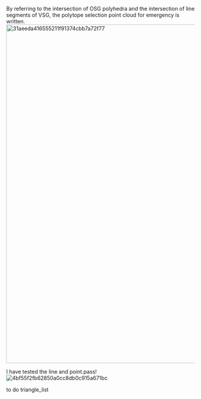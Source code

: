 By referring to the intersection of OSG polyhedra and the intersection of line segments of VSG, the polytope selection point cloud for emergency is written. 
<img width="906" alt="31aeeda416555211f91374cbb7a72f77" src="https://github.com/zhuzhiyong8679/vsg_polytope/assets/100345032/1e2e968b-322a-4f4a-a533-fc0f0ac1e111">



I have tested the line and point.pass!
![4bf55f2fb62850a0cc8db0c915a671bc](https://github.com/zhuzhiyong8679/vsg_polytope/assets/100345032/f3bc5869-8f05-43a0-bd1b-c1ac4b27e9ec)


to do triangle_list
